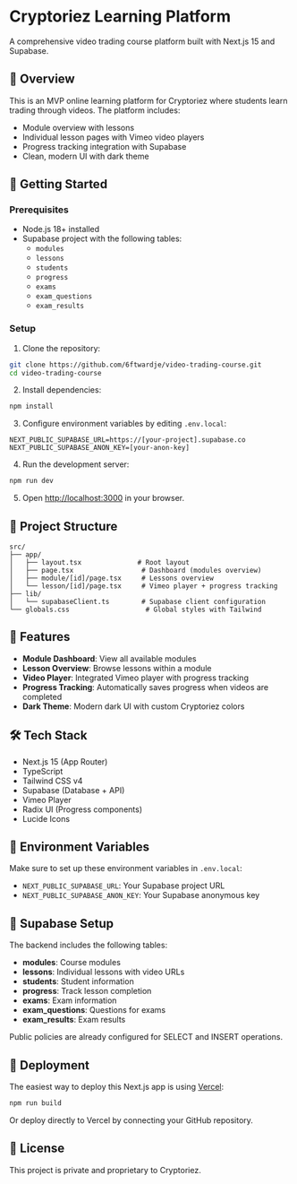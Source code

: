 # Cryptoriez Learning Platform

A comprehensive video trading course platform built with Next.js 15 and Supabase.

## 🎯 Overview

This is an MVP online learning platform for Cryptoriez where students learn trading through videos. The platform includes:

- Module overview with lessons
- Individual lesson pages with Vimeo video players
- Progress tracking integration with Supabase
- Clean, modern UI with dark theme

## 🚀 Getting Started

### Prerequisites

- Node.js 18+ installed
- Supabase project with the following tables:
  - `modules`
  - `lessons`
  - `students`
  - `progress`
  - `exams`
  - `exam_questions`
  - `exam_results`

### Setup

1. Clone the repository:
```bash
git clone https://github.com/6ftwardje/video-trading-course.git
cd video-trading-course
```

2. Install dependencies:
```bash
npm install
```

3. Configure environment variables by editing `.env.local`:
```
NEXT_PUBLIC_SUPABASE_URL=https://[your-project].supabase.co
NEXT_PUBLIC_SUPABASE_ANON_KEY=[your-anon-key]
```

4. Run the development server:
```bash
npm run dev
```

5. Open [http://localhost:3000](http://localhost:3000) in your browser.

## 📁 Project Structure

```
src/
├── app/
│   ├── layout.tsx              # Root layout
│   ├── page.tsx                 # Dashboard (modules overview)
│   ├── module/[id]/page.tsx     # Lessons overview
│   └── lesson/[id]/page.tsx     # Vimeo player + progress tracking
├── lib/
│   └── supabaseClient.ts        # Supabase client configuration
└── globals.css                   # Global styles with Tailwind
```

## 🎨 Features

- **Module Dashboard**: View all available modules
- **Lesson Overview**: Browse lessons within a module
- **Video Player**: Integrated Vimeo player with progress tracking
- **Progress Tracking**: Automatically saves progress when videos are completed
- **Dark Theme**: Modern dark UI with custom Cryptoriez colors

## 🛠️ Tech Stack

- Next.js 15 (App Router)
- TypeScript
- Tailwind CSS v4
- Supabase (Database + API)
- Vimeo Player
- Radix UI (Progress components)
- Lucide Icons

## 📝 Environment Variables

Make sure to set up these environment variables in `.env.local`:

- `NEXT_PUBLIC_SUPABASE_URL`: Your Supabase project URL
- `NEXT_PUBLIC_SUPABASE_ANON_KEY`: Your Supabase anonymous key

## 🔐 Supabase Setup

The backend includes the following tables:

- **modules**: Course modules
- **lessons**: Individual lessons with video URLs
- **students**: Student information
- **progress**: Track lesson completion
- **exams**: Exam information
- **exam_questions**: Questions for exams
- **exam_results**: Exam results

Public policies are already configured for SELECT and INSERT operations.

## 🚀 Deployment

The easiest way to deploy this Next.js app is using [Vercel](https://vercel.com):

```bash
npm run build
```

Or deploy directly to Vercel by connecting your GitHub repository.

## 📄 License

This project is private and proprietary to Cryptoriez.
